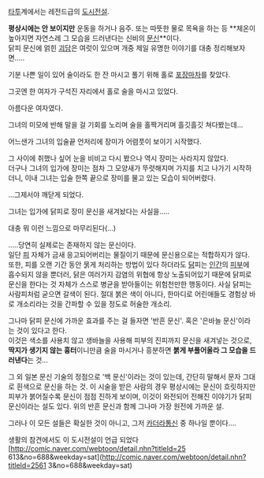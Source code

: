 [타투](%ED%83%80%ED%88%AC.md)계에서는 레전드급의
[도시전설](%EB%8F%84%EC%8B%9C%EC%A0%84%EC%84%A4.md).

**평상시에는 안 보이지만** 운동을 하거나 음주. 또는 따뜻한 물로 목욕을 하는 등 **체온이 높아지면 자연스레 그 모습을 드러낸다는 신비의 [문신](%EB%AC%B8%EC%8B%A0.md)**이다.  
닭피 문신에 얽힌 [괴담](%EA%B4%B4%EB%8B%B4.md)은 여럿이 있으며 개중 제일 유명한 이야기를 대충
정리해보자면.....

기분 나쁜 일이 있어 술이라도 한 잔 마시고 풀기 위해 홀로
[포장마차](%ED%8F%AC%EC%9E%A5%EB%A7%88%EC%B0%A8.md)를 찾았다.  

그곳엔 한 여자가 구석진 자리에서 홀로 술을 마시고 있었다.  

아름다운 여자였다.  

그녀의 미모에 반해 말을 걸 기회를 노리며 술을 홀짝거리며 흘깃흘깃 쳐다봤는데...  

어느샌가 그녀의 입술끝 언저리에 장미가 어렴풋이 보이기 시작했다.  

그 사이에 취했나 싶어 눈을 비비고 다시 봤으나 역시 장미는 사라지지 않았다.  
더구나 그녀의 입가에 장미는 점차 그 모양새가 뚜렷해지며 가지를 치고 나가기 시작하더니, 이내 그녀는 입술 한쪽 끝으로 장미를 물고 있는
모습이 되어버렸다.  

...그제서야 깨닫게 되었다.  

그녀는 입가에 닭피로 장미 문신을 새겨놨다는 사실을.....

대충 뭐 이런 느낌으로 마무리된다(...)

.....당연히 실제로는 존재하지 않는 문신이다.  
일단 [피](%ED%94%BC.md) 자체가 금새 응고되어버리는 물질이기 때문에 문신용으로는 적합하지가 않다.  
또한, 피를 오랜 기간 동안 묽게 처리하는 방법이 있다 하더라도 [닭](%EB%8B%AD.md)피는
[인간](%EC%9D%B8%EA%B0%84.md)의 [피부](%ED%94%BC%EB%B6%80.md)에 흡수되지 않을 뿐더러,
닭은 여러가지 감염의 위협에 항상 노출되어있기 때문에 닭피로 문신을 한다는 것 자체가 스스로 병균을 받아들이는 위험천만한 행동이다. 사실
닭피는 사람피처럼 굳으면 갈색이 된다. 절대 붉은 색이 아니다, 한마디로 어린애들도 경험상 바로 개소리라는 것을 간파할 수 있을 정도로
허술한 개소리.

그나마 닭피 문신에 가까운 효과를 주는 걸 들자면 '반흔 문신'. 혹은 '은바늘 문신'이라는 것이 있다고 한다.  
이것은 색소를 사용치 않고 생바늘을 사용해 피부의 진피까지 문신을 새겨넣는 것으로, **딱지가 생기지 않는 흉터**이니만큼 술을 마시거나
흥분하면 **붉게 부풀어올라 그 모습을 드러낸다**는 것...

그 외 일본 문신 기술의 정점으로 '백 문신'이라는 것이 있는데, 간단히 말해서 문자 그대로 흰색으로 문신을 하는 것. 이 시술을 받은
사람의 경우 평상시에는 문신이 흐릿하지만 피부가 붉어질수록 문신이 점점 진하게 보이며, 이것이 와전되어 전해진 이야기가 닭피 문신이라는 설도
있다. 위의 반흔 문신과 함께 그나마 가장 원전에 가까운 설.

그러나 이 모든 설들은 확실한 것이 아니고, 그저 [카더라통신](%EC%B9%B4%EB%8D%94%EB%9D%BC%20%ED%86%B5%EC%8B%A0.md) 중 하나일 뿐이다....

생활의 참견에서도 이 도시전설이 언급 되었다 [http://comic.naver.com/webtoon/detail.nhn?titleId=25
613&no=688&weekday=sat](http://comic.naver.com/webtoon/detail.nhn?titleId=2561
3&no=688&weekday=sat)

